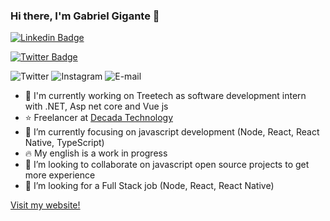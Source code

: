 ### Hi there, I'm Gabriel Gigante 👋

[![Linkedin Badge](https://img.shields.io/badge/-LinkedIn-blue?style=flat-square&logo=Linkedin&logoColor=white&link=https://www.linkedin.com/in/gabriel-gigante/)](https://www.linkedin.com/in/gabriel-gigante/)

[![Twitter Badge](https://img.shields.io/badge/-@gagigante29-blue?style=flat-square&labelColor=6633cc&logo=twitter&logoColor=white&link=https://twitter.com/gagigante29)](https://twitter.com/dieegosf) 

![Twitter](https://img.shields.io/badge/-Twitter-blue?style=flat-square&logo=Twitter&logoColor=white&link=https://twitter.com/gagigante29)
![Instagram](https://img.shields.io/badge/-Instagram-ff2b8e?style=flat-square&logo=Instagram&logoColor=white&link=https://www.instagram.com/gag.gg/)
![E-mail](https://img.shields.io/badge/-Email-c14438?style=flat-square&logo=Outlook&logoColor=white&link=mailto:gabriel_gigante@outlook.com)



- 🔭 I'm currently working on Treetech as software development intern with .NET, Asp net core and Vue js
- :star: Freelancer at [Decada Technology](www.decadatech.com)
- 🌱 I’m currently focusing on javascript development (Node, React, React Native, TypeScript)
- :fire: My english is a work in progress
- :rocket: I’m looking to collaborate on javascript open source projects to get more experience
- 🤔 I’m looking for a Full Stack job (Node, React, React Native)

[Visit my website!](https://www.ggportfolio.com.br)
